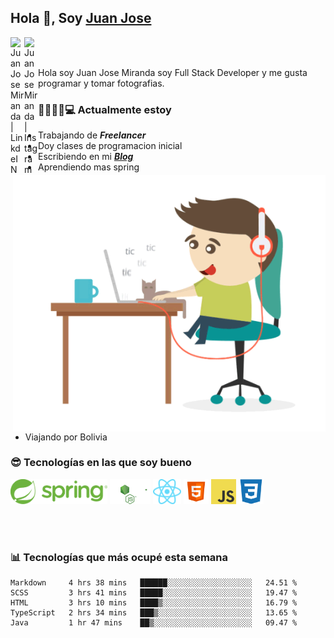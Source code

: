 ## Hola 👋, Soy [Juan Jose](http://juanjoses.me)

<a href="https://www.linkedin.com/in/juanjosemirandam/">
  <img align="left" alt="Juan Jose Miranda | LinkdeIN" width="22px" src="https://cdn.jsdelivr.net/npm/simple-icons@v3/icons/linkedin.svg" />
</a>

<a href="https://www.instagram.com/juan.jose.miranda/">
  <img align="left" alt="Juan Jose Miranda | Instagram" width="22px" src="https://cdn.jsdelivr.net/npm/simple-icons@v3/icons/instagram.svg" />
</a>

<br /> <br />

Hola soy Juan Jose Miranda soy Full Stack Developer y me gusta programar y tomar fotografias.

<img align="right" alt="GIF" src="./images/gif-juanjose.gif" width="500" max-height="320" />

### 👨‍💻🕵‍♀💻 Actualmente estoy

- Trabajando de ***Freelancer***
- Doy clases de programacion inicial
- Escribiendo en mi ***[Blog](http://juanjoses.me)***
- Aprendiendo mas spring
- Viajando por Bolivia 

### 😎 Tecnologías en las que soy bueno

<code><img alt="Spring" height="40px" src="./images/spring-icon.svg"/></code>
<code><img alt="NodeJS" height="40px" src="./images/nodejs-icon.svg" /></code>
<code><img alt="ReactJS" height="40px" src="./images/react-icon.svg" /></code>
<code><img alt="HTML5" height="40px" src="./images/html-icon.png" /></code>
<code><img alt="JavaScript" height="40px" src="./images/js-icon.png"  /></code>
<code><img alt="CSS3" height="40px" src="./images/css-icon.png" /></code>

<br/><br/>

### 📊 Tecnologías que más ocupé esta semana

<!--START_SECTION:waka-->
```text
Markdown     4 hrs 38 mins   ██████░░░░░░░░░░░░░░░░░░░   24.51 % 
SCSS         3 hrs 41 mins   █████░░░░░░░░░░░░░░░░░░░░   19.47 % 
HTML         3 hrs 10 mins   ████▒░░░░░░░░░░░░░░░░░░░░   16.79 % 
TypeScript   2 hrs 34 mins   ███▒░░░░░░░░░░░░░░░░░░░░░   13.65 % 
Java         1 hr 47 mins    ██▒░░░░░░░░░░░░░░░░░░░░░░   09.47 % 
```
<!--END_SECTION:waka-->

<!-- ### 📌🤓 Últimos artículos en mi blog -->